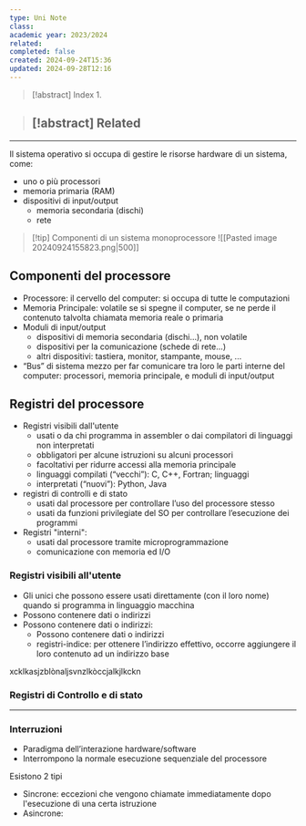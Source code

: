 ```yaml
---
type: Uni Note
class: 
academic year: 2023/2024
related: 
completed: false
created: 2024-09-24T15:36
updated: 2024-09-28T12:16
---
```

>[!abstract] Index
>1. 

>[!abstract] Related
>- 

---

Il sistema operativo si occupa di gestire le risorse hardware di un sistema, come:
- uno o più processori
- memoria primaria (RAM)
- dispositivi di input/output
	- memoria secondaria (dischi)
	- rete

>[!tip] Componenti di un sistema monoprocessore
>![[Pasted image 20240924155823.png|500]]

## Componenti del processore
- Processore: il cervello del computer: si occupa di tutte le computazioni
- Memoria Principale: volatile se si spegne il computer, se ne perde il contenuto talvolta chiamata memoria reale o primaria
- Moduli di input/output
	- dispositivi di memoria secondaria (dischi...), non volatile
	- dispositivi per la comunicazione (schede di rete...)
	- altri dispositivi: tastiera, monitor, stampante, mouse, ...
- “Bus” di sistema mezzo per far comunicare tra loro le parti interne del computer:
processori, memoria principale, e moduli di input/output

## Registri del processore
- Registri visibili dall'utente
	- usati o da chi programma in assembler o dai compilatori di linguaggi non interpretati
	- obbligatori per alcune istruzioni su alcuni processori
	- facoltativi per ridurre accessi alla memoria principale
	- linguaggi compilati (“vecchi”): C, C++, Fortran; linguaggi
	- interpretati (“nuovi”): Python, Java
- registri di controlli e di stato
	- usati dal processore per controllare l’uso del processore stesso
	- usati da funzioni privilegiate del SO per controllare l’esecuzione dei programmi
- Registri "interni":
	- usati dal processore tramite microprogrammazione
	- comunicazione con memoria ed I/O 
### Registri visibili all'utente
- Gli unici che possono essere usati direttamente (con il loro nome) quando si programma in linguaggio macchina
- Possono contenere dati o indirizzi
- Possono contenere dati o indirizzi:
	- Possono contenere dati o indirizzi
	- registri-indice: per ottenere l’indirizzo effettivo, occorre aggiungere il loro contenuto ad un indirizzo base

xcklkasjzblònaljsvnzlkòccjalkjlkckn

### Registri di Controllo e di stato



---
### Interruzioni 
- Paradigma dell’interazione hardware/software
- Interrompono la normale esecuzione sequenziale del processore

Esistono 2 tipi
- Sincrone: eccezioni che vengono chiamate immediatamente dopo l'esecuzione di una certa istruzione
- Asincrone: